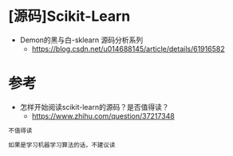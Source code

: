 # [源码]Scikit-Learn

- Demon的黑与白-sklearn 源码分析系列
  - https://blog.csdn.net/u014688145/article/details/61916582

# 参考

- 怎样开始阅读scikit-learn的源码？是否值得读？
  - https://www.zhihu.com/question/37217348

```py
不值得读

如果是学习机器学习算法的话，不建议读
```